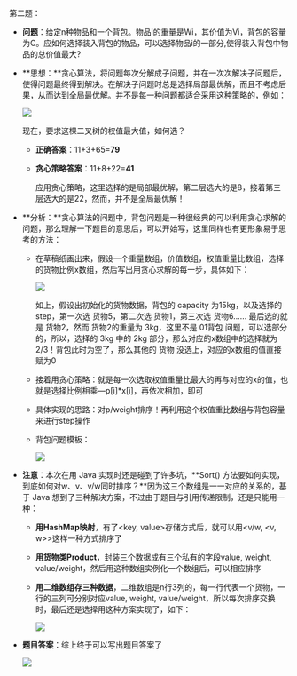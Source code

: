 第二题：

- **问题**：给定n种物品和一个背包。物品i的重量是Wi，其价值为Vi，背包的容量为C。应如何选择装入背包的物品，可以选择物品i的一部分,使得装入背包中物品的总价值最大?

- **思想：**贪心算法，将问题每次分解成子问题，并在一次次解决子问题后，使得问题最终得到解决。在解决子问题时总是选择局部最优解，而且不考虑后果，从而达到全局最优解。并不是每一种问题都适合采用这种策略的，例如：

  ![](img/greedy_tree.png)

  现在，要求这棵二叉树的权值最大值，如何选？

  - **正确答案**：11+3+65=**79**

  - **贪心策略答案**：11+8+22=**41**

    应用贪心策略，这里选择的是局部最优解，第二层选大的是8，接着第三层选大的是22，然而，并不是全局最优解！

- **分析：**贪心算法的问题中，背包问题是一种很经典的可以利用贪心求解的问题，那么理解一下题目的意思后，可以开始写，这里同样也有更形象易于思考的方法：

  - 在草稿纸画出来，假设一个重量数组，价值数组，权值重量比数组，选择的货物比例x数组，然后写出用贪心求解的每一步，具体如下：

    ![](img/greedy_exp1.png)

    如上，假设出初始化的货物数据，背包的 capacity 为15kg，以及选择的 step，第一次选 货物5，第二次选 货物1，第三次选 货物6...... 最后选的就是 货物2，然而 货物2的重量为 3kg，这里不是 01背包 问题，可以选部分的，所以，选择的 3kg 中的 2kg 部分，那么对应的x数组中的选择就为 2/3！背包此时为空了，那么其他的 货物 没选上，对应的x数组的值直接赋为0

  - 接着用贪心策略：就是每一次选取权值重量比最大的再与对应的x的值，也就是选择比例相乘—p[i]*x[i]，再依次相加，即可

  - 具体实现的思路：对p/weight排序！再利用这个权值重比数组与背包容量来进行step操作

  - 背包问题模板：

    ![](img/greedy_template.png)

- **注意**：本次在用 Java 实现时还是碰到了许多坑，**Sort() 方法要如何实现，到底如何对w、v、v/w同时排序？**因为这三个数组是一一对应的关系的，基于 Java 想到了三种解决方案，不过由于题目与引用传递限制，还是只能用一种：

  - **用HashMap映射**，有了<key, value>存储方式后，就可以用<v/w, <v, w>>这样一种方式排序了

  - **用货物类Product**，封装三个数据成有三个私有的字段value, weight, value/weight，然后用这种数组实例化一个数组后，可以相应排序

  - **用二维数组存三种数据**，二维数组是n行3列的，每一行代表一个货物，一行的三列可分别对应value, weight, value/weight，所以每次排序交换时，最后还是选择用这种方案实现了，如下：

    ![](img/greedy_sort.png)

- **题目答案**：综上终于可以写出题目答案了

  ![](img/pro2_code.png)